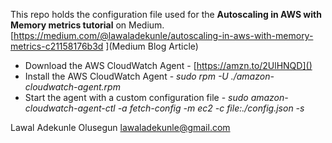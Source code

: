 This repo holds the configuration file used for the **Autoscaling in AWS with Memory metrics tutorial** on Medium. 
[https://medium.com/@lawaladekunle/autoscaling-in-aws-with-memory-metrics-c21158176b3d
](Medium Blog Article)

* Download the AWS CloudWatch Agent - [https://amzn.to/2UlHNQD]()
* Install the AWS CloudWatch Agent - *sudo rpm -U ./amazon-cloudwatch-agent.rpm*
* Start the agent with a custom configuration file - *sudo amazon-cloudwatch-agent-ctl -a fetch-config -m ec2 -c file:./config.json -s*

Lawal Adekunle Olusegun
[lawaladekunle@gmail.com]()
